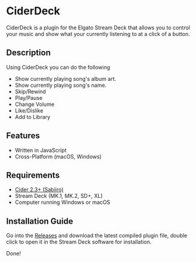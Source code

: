 
# CiderDeck

CiderDeck is a plugin for the Elgato Stream Deck that allows you to control your music and show what your currently listening to at a click of a button.

## Description

Using CiderDeck you can do the following

- Show currently playing song's album art.
- Show currently playing song's name.
- Skip/Rewind
- Play/Pause
- Change Volume
- Like/Dislike
- Add to Library

## Features
- Written in JavaScript
- Cross-Platform (macOS, Windows)

## Requirements
- [Cider 2.3+ (Sabiiro)](https://cider.sh)
- Stream Deck (MK.1, MK.2, SD+, XL)
- Computer running Windows or macOS

## Installation Guide

Go into the [Releases](github.com/ciderapp/CiderDeck/releases) and download the latest compiled plugin file, double click to open it in the Stream Deck software for installation.

Done!
